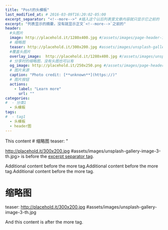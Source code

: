 ```yaml
---
title: "Post的头模板"
last_modified_at: # 2016-03-09T16:20:02-05:00
excerpt_separator: "<!--more-->" #插入这个以后列表里文章内容就只显示它之前的
excerpt: "列表显示的摘要，没有就显示正文`<!--more-->`之前的"
header:
  #头图片
  image: http://placehold.it/1280x400.jpg #/assets/images/page-header-image.png
  # 缩略图
  teaser: http://placehold.it/300x200.jpg #assets/images/unsplash-gallery-image-3-th.jpg
  #覆盖头图片
  overlay_image:  http://placehold.it/1280x400.jpg #/assets/images/unsplash-image-1.jpg
  # 分享时的缩略图，没有头图也可以有
  og_image: http://placehold.it/250x250.png #/assets/images/page-header-og-image.png
  # 图片来源
  caption: "Photo credit: [**unknown**](https://)"
  # 图片按钮
  actions:
    - label: "Learn more"
      url: ""
categories:
#  - 分类1
  - 头模板
tags:
#  - tag1
  - 头模板
  - header图
---
```


This content # 缩略图
  teaser: "
  <!--more-->
  http://placehold.it/300x200.jpg #assets/images/unsplash-gallery-image-3-th.jpg>
is before the [excerpt separator tag](http://jekyllrb.com/docs/posts/#post-excerpts).

Additional content before the more tag.Additional content before the more tag.Additional content before the more tag.

# 缩略图
  teaser: http://placehold.it/300x200.jpg #assets/images/unsplash-gallery-image-3-th.jpg

And this content is after the more tag.